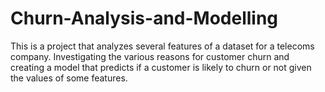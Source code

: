 # Churn-Analysis-and-Modelling

This is a project that analyzes several features of a dataset for a telecoms company. 
Investigating the various reasons for customer churn and creating a model that predicts if
a customer is likely to churn or not given the values of some features.
